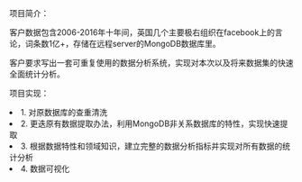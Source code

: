 项目简介：

客户数据包含2006-2016年十年间，英国几个主要极右组织在facebook上的言论，词条数1亿+，存储在远程server的MongoDB数据库里。

客户要求写出一套可重复使用的数据分析系统，实现对本次以及将来数据集的快速全面统计分析。

项目实现：</br>
<li>1. 对原数据库的查重清洗 </li>
<li> 2.  更迭原有数据提取办法，利用MongoDB非关系数据库的特性，实现快速提取 </li>
<li>3.  根据数据特性和领域知识，建立完整的数据分析指标并实现对所有数据的统计分析 </li>
<li>4.  数据可视化 </li>

